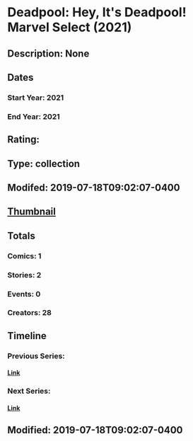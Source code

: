 # Deadpool: Hey, It's Deadpool! Marvel Select (2021)
## Description: None
## Dates
### Start Year: 2021
### End Year: 2021
## Rating: 
## Type: collection
## Modifed: 2019-07-18T09:02:07-0400
## [Thumbnail](http://i.annihil.us/u/prod/marvel/i/mg/b/40/image_not_available.jpg)
## Totals
### Comics: 1
### Stories: 2
### Events: 0
### Creators: 28
## Timeline
### Previous Series: 
#### [Link]()
### Next Series: 
#### [Link]()
## Modified: 2019-07-18T09:02:07-0400